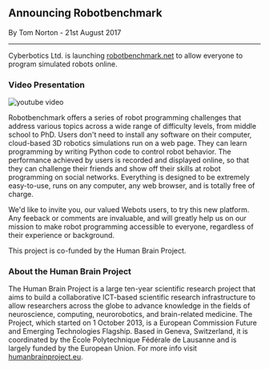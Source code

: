 ## Announcing Robotbenchmark

<p id="publish-data">By Tom Norton - 21st August 2017</p>

---

Cyberbotics Ltd. is launching [robotbenchmark.net](https://robotbenchmark.net) to allow everyone to program simulated robots online.

### Video Presentation

![youtube video](https://www.youtube.com/watch?v=S0k0cJb_Mus)

Robotbenchmark offers a series of robot programming challenges that address various topics across a wide range of difficulty levels, from middle school to PhD.
Users don't need to install any software on their computer, cloud-based 3D robotics simulations run on a web page.
They can learn programming by writing Python code to control robot behavior.
The performance achieved by users is recorded and displayed online, so that they can challenge their friends and show off their skills at robot programming on social networks.
Everything is designed to be extremely easy-to-use, runs on any computer, any web browser, and is totally free of charge.

We'd like to invite you, our valued Webots users, to try this new platform.
Any feeback or comments are invaluable, and will greatly help us on our mission to make robot programming accessible to everyone, regardless of their experience or background.

This project is co-funded by the Human Brain Project.

### About the Human Brain Project

The Human Brain Project is a large ten-year scientific research project that aims to build a collaborative ICT-based scientific research infrastructure to allow researchers across the globe to advance knowledge in the fields of neuroscience, computing, neurorobotics, and brain-related medicine.
The Project, which started on 1 October 2013, is a European Commission Future and Emerging Technologies Flagship.
Based in Geneva, Switzerland, it is coordinated by the École Polytechnique Fédérale de Lausanne and is largely funded by the European Union.
For more info visit [humanbrainproject.eu](https://humanbrainproject.eu).
